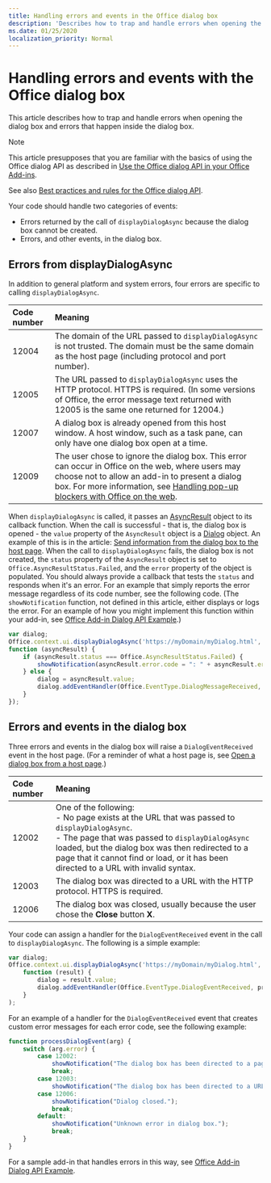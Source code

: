 ```yaml
---
title: Handling errors and events in the Office dialog box 
description: 'Describes how to trap and handle errors when opening the dialog box and inside the dialog box'
ms.date: 01/25/2020
localization_priority: Normal
---
```


# Handling errors and events with the Office dialog box

This article describes how to trap and handle errors when opening the dialog box and errors that happen inside the dialog box.

> [!NOTE]
> This article presupposes that you are familiar with the basics of using the Office dialog API as described in [Use the Office dialog API in your Office Add-ins](dialog-api-in-office-add-ins.md).
> 
> See also [Best practices and rules for the Office dialog API](dialog-best-practices.md).

Your code should handle two categories of events:

- Errors returned by the call of `displayDialogAsync` because the dialog box cannot be created.
- Errors, and other events, in the dialog box.

## Errors from displayDialogAsync

In addition to general platform and system errors, four errors are specific to calling `displayDialogAsync`.

|Code number|Meaning|
|:-----|:-----|
|12004|The domain of the URL passed to `displayDialogAsync` is not trusted. The domain must be the same domain as the host page (including protocol and port number).|
|12005|The URL passed to `displayDialogAsync` uses the HTTP protocol. HTTPS is required. (In some versions of Office, the error message text returned with 12005 is the same one returned for 12004.)|
|<span id="12007">12007</span><!-- The span is needed because office-js-helpers has an error message that links to this table row. -->|A dialog box is already opened from this host window. A host window, such as a task pane, can only have one dialog box open at a time.|
|12009|The user chose to ignore the dialog box. This error can occur in Office on the web, where users may choose not to allow an add-in to present a dialog box. For more information, see [Handling pop-up blockers with Office on the web](dialog-best-practices.md#handling-pop-up-blockers-with-office-on-the-web).|

When `displayDialogAsync` is called, it passes an [AsyncResult](/javascript/api/office/office.asyncresult) object to its callback function. When the call is successful - that is, the dialog box is opened - the `value` property of the `AsyncResult` object is a [Dialog](/javascript/api/office/office.dialog) object. An example of this is in the article: [Send information from the dialog box to the host page](dialog-api-in-office-add-ins.md#send-information-from-the-dialog-box-to-the-host-page). When the call to `displayDialogAsync` fails, the dialog box is not created, the `status` property of the `AsyncResult` object is set to `Office.AsyncResultStatus.Failed`, and the `error` property of the object is populated. You should always provide a callback that tests the `status` and responds when it's an error. For an example that simply reports the error message regardless of its code number, see the following code. (The `showNotification` function, not defined in this article, either displays or logs the error. For an example of how you might implement this function within your add-in, see [Office Add-in Dialog API Example](https://github.com/OfficeDev/Office-Add-in-Dialog-API-Simple-Example).)

```js
var dialog;
Office.context.ui.displayDialogAsync('https://myDomain/myDialog.html',
function (asyncResult) {
    if (asyncResult.status === Office.AsyncResultStatus.Failed) {
        showNotification(asyncResult.error.code = ": " + asyncResult.error.message);
    } else {
        dialog = asyncResult.value;
        dialog.addEventHandler(Office.EventType.DialogMessageReceived, processMessage);
    }
});
```

## Errors and events in the dialog box

Three errors and events in the dialog box will raise a `DialogEventReceived` event in the host page. (For a reminder of what a host page is, see [Open a dialog box from a host page](dialog-api-in-office-add-ins.md#open-a-dialog-box-from-a-host-page).)

|Code number|Meaning|
|:-----|:-----|
|12002|One of the following:<br> - No page exists at the URL that was passed to `displayDialogAsync`.<br> - The page that was passed to `displayDialogAsync` loaded, but the dialog box was then redirected to a page that it cannot find or load, or it has been directed to a URL with invalid syntax.|
|12003|The dialog box was directed to a URL with the HTTP protocol. HTTPS is required.|
|12006|The dialog box was closed, usually because the user chose the **Close** button **X**.|

Your code can assign a handler for the `DialogEventReceived` event in the call to `displayDialogAsync`. The following is a simple example:

```js
var dialog;
Office.context.ui.displayDialogAsync('https://myDomain/myDialog.html',
    function (result) {
        dialog = result.value;
        dialog.addEventHandler(Office.EventType.DialogEventReceived, processDialogEvent);
    }
);
```

For an example of a handler for the `DialogEventReceived` event that creates custom error messages for each error code, see the following example:

```js
function processDialogEvent(arg) {
    switch (arg.error) {
        case 12002:
            showNotification("The dialog box has been directed to a page that it cannot find or load, or the URL syntax is invalid.");
            break;
        case 12003:
            showNotification("The dialog box has been directed to a URL with the HTTP protocol. HTTPS is required.");            break;
        case 12006:
            showNotification("Dialog closed.");
            break;
        default:
            showNotification("Unknown error in dialog box.");
            break;
    }
}
```

For a sample add-in that handles errors in this way, see [Office Add-in Dialog API Example](https://github.com/OfficeDev/Office-Add-in-Dialog-API-Simple-Example).
